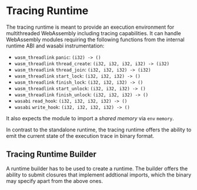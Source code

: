 # Tracing Runtime
The tracing runtime is meant to provide an execution environment for multithreaded WebAssembly including tracing capabilities. It can handle WebAssembly modules requiring the following functions from the internal runtime ABI and wasabi instrumentation:
- `wasm_threadlink` `panic`: `(i32) -> ()`
- `wasm_threadlink` `thread_create`: `(i32, i32, i32, i32) -> (i32)`
- `wasm_threadlink` `thread_join`: `(i32, i32, i32) -> (i32)`
- `wasm_threadlink` `start_lock`: `(i32, i32, i32) -> ()`
- `wasm_threadlink` `finish_lock`: `(i32, i32, i32) -> ()`
- `wasm_threadlink` `start_unlock`: `(i32, i32, i32) -> ()`
- `wasm_threadlink` `finish_unlock`: `(i32, i32, i32) -> ()`
- `wasabi` `read_hook`: `(i32, i32, i32, i32) -> ()`
- `wasabi` `write_hook`: `(i32, i32, i32, i32) -> ()`

It also expects the module to import a _shared memory_ via `env` `memory`.

In contrast to the standalone runtime, the tracing runtime offers the ability to emit the current state of the execution trace in binary format.

## Tracing Runtime Builder
A runtime builder has to be used to create a runtime. The builder offers the ability to submit closures that implement addtional imports, which the binary may specify apart from the above ones.